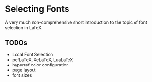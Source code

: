 Selecting Fonts
===============

A  very  much  non-comprehensive  short  introduction to  the  topic  of  font
selection in LaTeX.

TODOs
-----

- Local Font Selection
- pdfLaTeX, XeLaTeX, LuaLaTeX
- hyperref color configuration
- page layout
- font sizes
